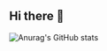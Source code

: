 ## Hi there 👋
![Anurag's GitHub stats](https://github-readme-stats.vercel.app/api?username=NJUWallSpider&show_icons=true&theme=radical)

<!--
**NJUWallSpider/NJUWallSpider** is a ✨ _special_ ✨ repository because its `README.md` (this file) appears on your GitHub profile.

Here are some ideas to get you started:

- 🔭 I’m currently working on ...
- 🌱 I’m currently learning ...
- 👯 I’m looking to collaborate on ...
- 🤔 I’m looking for help with ...
- 💬 Ask me about ...
- 📫 How to reach me: ...
- 😄 Pronouns: ...
- ⚡ Fun fact: ...
-->
